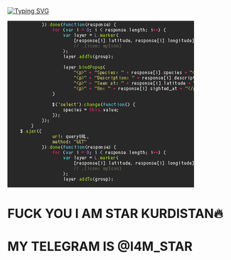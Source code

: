 [![Typing SVG](https://readme-typing-svg.herokuapp.com?font=Neuton&size=25&color=30FF40&background=000000&center=true&vCenter=true&width=360&height=60&lines=HELLO+YOUR%2C+FATHER+IS+HERE+LEFT+THE+WORLD😉;TORAY+I+WILL+TELL+YOU+;I+FUCK+YOUR+SCRIPT;STAR+IS+HERE'FUCK+YOU+I+AM+STAR+KURDISTAN;MY+TELEGRAM+USER+I4M_STAR+%3Av)](https://git.io/typing-svg)

<img src="https://github.com/star-kurdistan/Gif_SYSTEM/blob/main/STAR_CODER.gif" alt="" border="0" />

# FUCK YOU I AM STAR KURDISTAN🔥
# MY TELEGRAM IS @I4M_STAR
